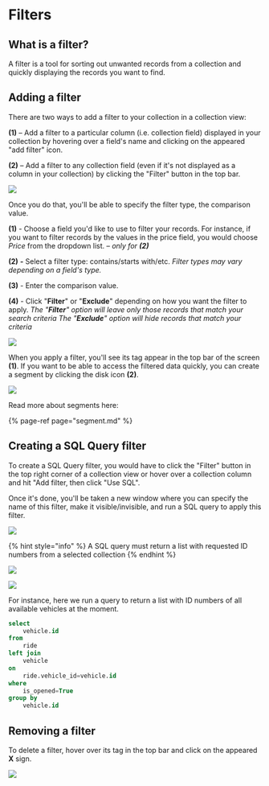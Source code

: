 # Filters

## What is a filter?

A filter is a tool for sorting out unwanted records from a collection and quickly displaying the records you want to find. 

## Adding a filter

There are two ways to add a filter to your collection in a collection view:

**\(1\)** – Add a filter to a particular column \(i.e. collection field\) displayed in your collection by hovering over a field's name and clicking on the appeared "add filter" icon. 

**\(2\)** – Add a filter to any collection field \(even if it's not displayed as a column in your collection\) by clicking the "Filter" button in the top bar. 

![](../.gitbook/assets/snimok-ekrana-2019-07-26-v-19.24.50.png)

Once you do that, you'll be able to specify the filter type, the comparison value. 

**\(1\)** _-_ Choose a field you'd like to use to filter your records. For instance, if you want to filter records by the values in the price field, you would choose _Price_ from the dropdown list. – _only for **\(2\)**_

**\(2\)** _**-**_ Select a filter type: contains/starts with/etc.                                                                        _Filter types may vary depending on a field's type._ 

**\(3\)** - Enter the comparison value. 

**\(4\)** - Click "**Filter**" or "**Exclude**" depending on how you want the filter to apply.                                                                                                             _The "**Filter**" option will leave only those records that match your search criteria                                                                                             The "**Exclude**" option will hide records that match your criteria_

![](../.gitbook/assets/image%20%28261%29.png)

When you apply a filter, you'll see its tag appear in the top bar of the screen **\(1\)**. If you want to be able to access the filtered data quickly, you can create a segment by clicking the disk icon **\(2\)**. 

![](../.gitbook/assets/image%20%28209%29.png)

Read more about segments here:

{% page-ref page="segment.md" %}

## Creating a SQL Query filter

To create a SQL Query filter, you would have to click the "Filter" button in the top right corner of a collection view or hover over a collection column and hit "Add filter, then click "Use SQL". 

Once it's done, you'll be taken a new window where you can specify the name of this filter, make it visible/invisible, and run a SQL query to apply this filter.

![](../.gitbook/assets/image%20%28135%29.png)

{% hint style="info" %}
A SQL query must return a list with requested ID numbers from a selected collection 
{% endhint %}

![](../.gitbook/assets/create-chart.png)

![](../.gitbook/assets/image%20%28308%29.png)

For instance, here we run a query to return a list with ID numbers of all available vehicles at the moment.

```sql
select 
    vehicle.id
from 
    ride
left join
    vehicle
on 
    ride.vehicle_id=vehicle.id
where 
    is_opened=True
group by 
    vehicle.id
```

## Removing a filter

To delete a filter, hover over its tag in the top bar and click on the appeared **X** sign. 

![](../.gitbook/assets/snimok-ekrana-2019-07-26-v-20.55.09.png)

